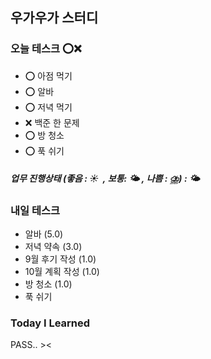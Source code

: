 ﻿## 우가우가 스터디

### 오늘 테스크 ⭕❌
- ⭕ 아점 먹기
- ⭕ 알바
- ⭕ 저녁 먹기
- ❌ 백준 한 문제 
- ⭕ 방 청소 
- ⭕ 푹 쉬기

##### 업무 진행상태 (좋음 : ☀  , 보통: 🌤 , 나쁨 : ⛈) : 🌤


### 내일 테스크
- 알바 (5.0)
- 저녁 약속 (3.0)
- 9월 후기 작성 (1.0)
- 10월 계획 작성 (1.0)
- 방 청소 (1.0)
- 푹 쉬기 

### Today I Learned
PASS.. ><

